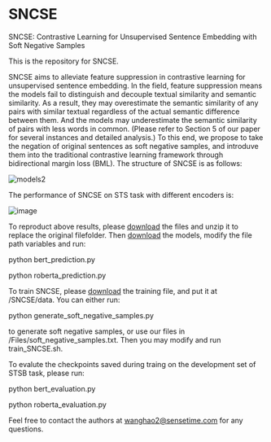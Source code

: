 # SNCSE
SNCSE: Contrastive Learning for Unsupervised Sentence Embedding with Soft Negative Samples

This is the repository for SNCSE.

SNCSE aims to alleviate feature suppression in contrastive learning for unsupervised sentence embedding. In the field, feature suppression means the models fail to distinguish and decouple textual similarity and semantic similarity. As a result, they may overestimate the semantic similarity of any pairs with similar textual regardless of the actual semantic difference between them. And the models may underestimate the semantic similarity of pairs with less words in common. (Please refer to Section 5 of our paper for several instances and detailed analysis.) To this end, we propose to take the negation of original sentences as soft negative samples, and introduve them into the traditional contrastive learning framework through bidirectional margin loss (BML). The structure of SNCSE is as follows:

![models2](https://user-images.githubusercontent.com/49329979/149649193-849afb0a-6cdf-4944-90ff-eb917ef8653a.png)

The performance of SNCSE on STS task with different encoders is:

![image](https://user-images.githubusercontent.com/49329979/149649862-f33ef789-af2f-495f-b52c-f2336d9ba3f5.png)

To reproduct above results, please [download](https://pan.baidu.com/s/1fkvNRxu-ytbVbtxQhNF4Gw?pwd=9y7y) the files and unzip it to replace the original filefolder. Then [download](https://pan.baidu.com/s/10KpCU2v_Wk36OxEBSdykiQ?pwd=0wot) the models, modify the file path variables and run:

python bert_prediction.py

python roberta_prediction.py

To train SNCSE, please [download](https://huggingface.co/datasets/princeton-nlp/datasets-for-simcse/blob/main/wiki1m_for_simcse.txt) the training file, and put it at /SNCSE/data. You can either run:

python generate_soft_negative_samples.py

to generate soft negative samples, or use our files in /Files/soft_negative_samples.txt. Then you may modify and run train_SNCSE.sh.

To evalute the checkpoints saved during traing on the development set of STSB task, please run:

python bert_evaluation.py

python roberta_evaluation.py

Feel free to contact the authors at wanghao2@sensetime.com for any questions.

